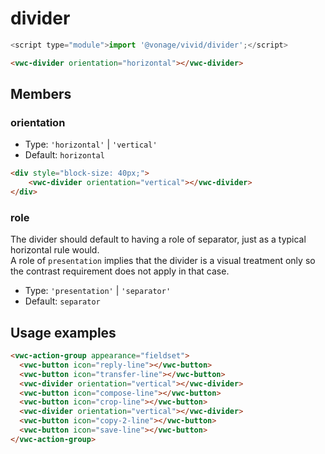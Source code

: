 # divider

```js
<script type="module">import '@vonage/vivid/divider';</script>
```

```html preview
<vwc-divider orientation="horizontal"></vwc-divider>
```
## Members
### orientation

- Type: `'horizontal'` | `'vertical'` 
- Default: `horizontal`

```html preview
<div style="block-size: 40px;">
    <vwc-divider orientation="vertical"></vwc-divider>
</div>
```

### role
The divider should default to having a role of separator, just as a typical horizontal rule would.  
A role of `presentation` implies that the divider is a visual treatment only so the contrast requirement does not apply in that case.

- Type: `'presentation'` | `'separator'`
- Default: `separator`


## Usage examples
```html preview
<vwc-action-group appearance="fieldset">
  <vwc-button icon="reply-line"></vwc-button>
  <vwc-button icon="transfer-line"></vwc-button>
  <vwc-divider orientation="vertical"></vwc-divider>
  <vwc-button icon="compose-line"></vwc-button>
  <vwc-button icon="crop-line"></vwc-button>
  <vwc-divider orientation="vertical"></vwc-divider>
  <vwc-button icon="copy-2-line"></vwc-button>
  <vwc-button icon="save-line"></vwc-button>
</vwc-action-group>
```
